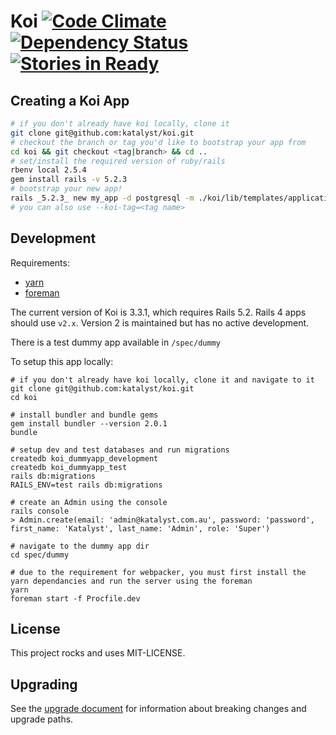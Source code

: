 # Koi [![Code Climate](https://codeclimate.com/github/katalyst/koi.png)](https://codeclimate.com/github/katalyst/koi) [![Dependency Status](https://gemnasium.com/katalyst/koi.png)](https://gemnasium.com/katalyst/koi) [![Stories in Ready](https://badge.waffle.io/katalyst/koi.png?label=ready&title=Ready)](https://waffle.io/katalyst/koi)

## Creating a Koi App

```bash
# if you don't already have koi locally, clone it
git clone git@github.com:katalyst/koi.git
# checkout the branch or tag you'd like to bootstrap your app from
cd koi && git checkout <tag|branch> && cd ..
# set/install the required version of ruby/rails
rbenv local 2.5.4
gem install rails -v 5.2.3
# bootstrap your new app!
rails _5.2.3_ new my_app -d postgresql -m ./koi/lib/templates/application/app.rb --koi-branch=<branch name>
# you can also use --koi-tag=<tag name>
```

## Development

Requirements:
* [yarn](https://yarnpkg.com/en/)
* [foreman](https://github.com/ddollar/foreman)

The current version of Koi is 3.3.1, which requires Rails 5.2. Rails 4 apps should use `v2.x`. Version 2 is maintained but has no active development.

There is a test dummy app available in `/spec/dummy`

To setup this app locally:
```
# if you don't already have koi locally, clone it and navigate to it
git clone git@github.com:katalyst/koi.git
cd koi

# install bundler and bundle gems
gem install bundler --version 2.0.1
bundle

# setup dev and test databases and run migrations
createdb koi_dummyapp_development
createdb koi_dummyapp_test
rails db:migrations
RAILS_ENV=test rails db:migrations

# create an Admin using the console
rails console
> Admin.create(email: 'admin@katalyst.com.au', password: 'password', first_name: 'Katalyst', last_name: 'Admin', role: 'Super')

# navigate to the dummy app dir
cd spec/dummy

# due to the requirement for webpacker, you must first install the yarn dependancies and run the server using the foreman
yarn
foreman start -f Procfile.dev
```

## License

This project rocks and uses MIT-LICENSE.

## Upgrading

See the [upgrade document](Upgrade.md) for information about breaking changes and upgrade paths.
